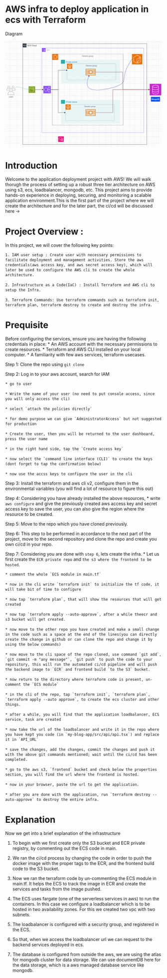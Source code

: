 # AWS infra to deploy application in ecs with Terraform

Diagram

![alt text](<media/Screenshot (299).png>)



# Introduction




Welcome to the application deployment project with AWS! 
We will walk thorugh the process of setting up a robust three tier architecture on AWS using s3, ecs, loadbalancer, mongodb, etc.
This project aims to provide hands-on experience in deploying, securing, and monitoring a scalable application environment.This is the first part of the project where we will create the architecture and for the later part, the ci/cd will be discussed here ->



# Project Overview :





In this project, we will cover the following key points:

    1. IAM user setup : Create user with necessary permissions to facilitate deployment and management activities. Store the aws credentials(aws access key, and aws secret access key), which will later be used to configure the AWS cli to create the whole architecture.

    2. Infrastructure as a Code(IaC) : Install Terraform and AWS cli to setup the Infra.

    3. Terraform Commands: Use terraform commands such as terraform init, terraform plan, terraform destroy to create and destroy the infra.


    

# Prequisite





Before configuring the services, ensure you are having the following credentials in place:
    * An AWS account with the necessary permissions to create resources.
    * Terraform and AWS CLI installed on your local computer.
    * A familiarity with few aws services, terraform usecases.


Step 1: Clone the repo using 
    `git clone `

Step 2: Log in to your aws account, search for IAM

    * go to user

    * Write the name of your user (no need to put console access, since you will only access the cli)

    * select `attach the policies directly`

    * for demo purpose we can give `AdministratorAccess` but not suggested for production

    * Create the user, then you will be returned to the user dashboard, press the user name

    * in the right hand side, tap the `Create access key`

    * now select the `command line interface (CLI)` to create the keys (dont forget to tap the confirmation below)

    * now use the accss keys to configure the user in the cli

Step 3: Install the terraform and aws cli v2, configure them in the environmental variables (you will find a lot of resource to figure this out)

Step 4: Considering you have already installed the above resources,
    * write `aws configure` and give the previously created aws access key and secret access key to save the user, you can also give the region where the resource to be created.

Step 5: Move to the repo which you have cloned previously.

Step 6: This step to be performed in accordance to the next part of the        project, move to the second repository and clone the repo and  create you own ci/cd in your repo.

Step 7: Considering you are done with `step 6`, lets create the infra.
    * Let us first create the `ECR private repo` and `the s3 where the frontend to be hosted`.

    * comment the whole `ECS module in main.tf`

    * now in the cli write `terraform init` to initialize the tf code, it will take bit of time to configure

    * now tap `terraform plan`, that will show the resources that will get created

    * now tap `terraform apply --auto-approve`, after a while theecr and s3 bucket will get created.

    * now move to the other repo you have created and make a small change in the code such as a space at the end of the lines(you can directly create the change in github or can clone the repo and change it by using the below commands)

    * now move to the cli space of the repo cloned, use command `git add`, `git commit -m "any message"`, `git push` to push the code to your repository, this will run the automated ci/cd pipeline and will push the backend image to `ECR` and frontend build `to the S3` bucket.

    * now return to the directory where terraform code is present, un-comment the `ECS module`

    * in the cli of the repo, tap `terraform init`, `terraform plan`, `terraform apply --auto approve`, to create the ecs cluster and other things.

    * after a while, you will find that the application loadbalancer, ECS service, task are created

    * now take the url of the loadbalancer and write it in the repo where you have kept you code (in `my-blog-app/src/api/api.tsx`) and replace it in `API_URL`

    * save the changes, add the changes, commit the changes and push it with the above git commands mentioned; wait until the ci/cd has been completed.

    * go to the aws s3, `frontend` bucket and check below the properties section, you will find the url where the frontend is hosted.

    * now in your browser, paste the url to get the application.

    * after you are done with the application, run `terraform destroy --auto-approve` to destroy the entire infra. 

# Explanation

Now we get into a brief explanation of the infrastructure

1. To begin with we first create only the S3 bucket and ECR private registry, by commenting out the ECS code in main.

2. We ran the ci/cd process by changing the code in order to push the docker image with the proper tags to the ECR, and the frontend build code to the S3 bucket.

3. Now we ran the terraform code by un-commenting the ECS module in main.tf. It helps the ECS to track the image in ECR and create the services and tasks from the image pushed.

3. The ECS uses fargate (one of the serverless services in aws) to run the containers. In this case we configure a loadbalancer which is to be hosted in two availability zones. For this we created two vpc with two subnets.

4. The loadbalancer is configured with a security group, and registered in the ECS.

5. So that, when we access the loadbalancer url we can request to the backend services deployed in ecs.

6. The database is configured from outside the aws, we are using the atlas for mongodb cluster for data storage. We can use documentDB here for the data storage, which is a aws managed database service like mongodb.








